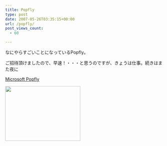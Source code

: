 ```yaml
---
title: Popfly
type: post
date: 2007-05-26T03:35:15+00:00
url: /popfly/
post_views_count:
  - 60

---
```

なにやらすごいことになっているPopfly。

ご招待頂けましたので、早速！・・・と思うのですが、きょうは仕事。続きはまた夜に

[Microsoft Popfly][1]

<a href="https://i0.wp.com/jqinglong.html.xdomain.jp/bimg/Popfly_326A/image%7B0%7D%5B1%5D_2.png" atomicselection="true"><img style="border-right: 0px; border-top: 0px; border-left: 0px; border-bottom: 0px" height="175" src="https://i2.wp.com/jqinglong.html.xdomain.jp/bimg/Popfly_326A/image%7B0%7D_2.png?resize=240%2C175" width="240" border="0" data-recalc-dims="1" /></a>

 [1]: http://www.popfly.ms/Default.aspx